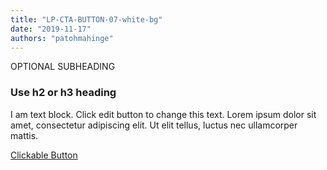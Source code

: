 ```yaml
---
title: "LP-CTA-BUTTON-07-white-bg"
date: "2019-11-17"
authors: "patohmahinge"
---
```


OPTIONAL SUBHEADING

### Use h2 or h3 heading

I am text block. Click edit button to change this text. Lorem ipsum dolor sit amet, consectetur adipiscing elit. Ut elit tellus, luctus nec ullamcorper mattis.

[Clickable Button](#)
